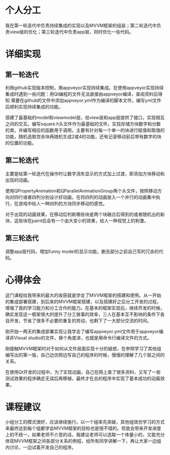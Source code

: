# 个人分工

我在第一轮迭代中负责持续集成的实现以及MVVM框架的组装；第二轮迭代中负责view层的优化；第三轮迭代中负责app层，同时优化一些代码。

# 详细实现

## 第一轮迭代

利用github实现版本控制，用appveyor实现持续集成。在使用appveyor实现持续集成时遇到一些问题：用Qt编程的文件无法直接由appveyor编译，查阅资料后得知
需要在github的文件中添加appveyor.yml作为编译的脚本文件。编写yml文件后顺利实现持续集成的功能。

搭建了最基础的model和viewmodel层，给view层和app层提供了接口，实现相互之间的交互。编写square.h头文件作为最基础的文件，实现存储方块数字和分数的类，并编写相应的函数用于调用。主要有针对每一个单一的块进行赋值和取值的功能，随机选取空余块再随机生成2或4的功能，还有记录移动前后带有数字的块的位置的功能。

## 第二轮迭代

主要是给第一轮迭代在操作时让数字消失显示的方式加上过渡，即添加方块移动和出现的动画。

使用QPropertyAnimation和QParallelAnimationGroup两个头文件，按照移动方向对四行或者四列分别设计好动画，在将四列的动画放入一个并行的动画集中执行，在游戏中给人一种四列的方块同步移动的感觉。

对于出现的动画效果，在移动后判断哪些块是两个块融合后得到的或者随机出的新块，这些块在paint后会有一个由大变小的效果，给人一种视觉上的刺激。



## 第三轮迭代

调整app层代码，增加funny model的显示功能。删去部分之前自己写的冗余的代码。

# 心得体会

这门课程给我带来的最大的收获就是学会了MVVM框架的搭建和使用。从一开始的集成部署搭建，到后来的MVVM框架搭建，以及搭建好之后分工开发的过程，增强了我的学习能力和分工合作的能力。在基本的框架实现后，继续开发的时候，确实发现这一框架很大的提升了分工做事的效率，三人在基本互不影响的条件下各自开发，节省了很多不必要的重复的劳动，也剩下了一大部分交流的时间。

刚开始一两天的集成部署实现让我学会了编写appveyor.yml文件用于appveyor编译非Visual studio的文件，换个角度讲，也就是用命令行编译文件的方式。

刚接触MVVM框架时对于如何从文件层面实现十分的疑惑，在参照学习了其他组编写出的第一版，自己边仿照边写自己的程序的时候，慢慢的理解了几个层之间的关系。

在使用Qt开发的过程中，为了实现动画，自己在网上查了很多资料，又写了一些测试效果的程序确定无误后再移植，最终才在总的程序中实现了基本成功的动画效果。

# 课程建议

小组分工的模式很好，应该继续施行。以一个组率先突破，其他组效仿学习的方式来最终达到每个组都学会MVVM框架的目标也是很不错的，但是会带来开发进度上的不统一。如果老师不介意的话，我建议老师可以选取一个体量小的，又能充分体现MVVM框架之间各部分关系的例程，给所有同学讲解一下，再让大家一边组内讨论，一边试着开发自己的程序。
